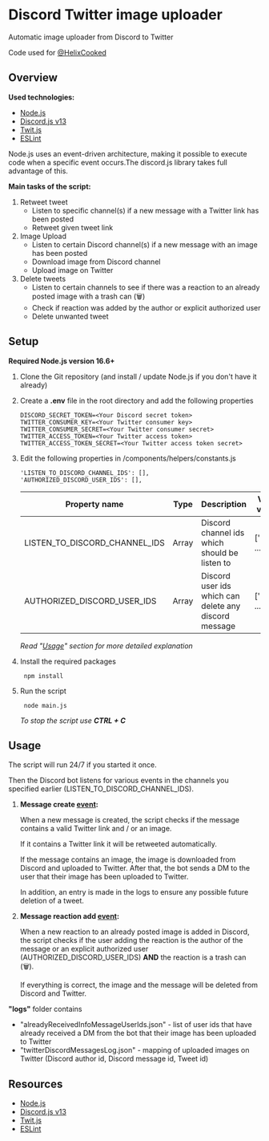 # Discord Twitter image uploader
Automatic image uploader from Discord to Twitter 

Code used for [@HelixCooked](https://twitter.com/HelixCooked)
## Overview
__Used technologies:__
- [Node.js](https://nodejs.org/en/)
- [Discord.js v13](https://discordjs.guide/#before-you-begin)
- [Twit.js](https://www.npmjs.com/package/twit)
- [ESLint](https://eslint.org/)

Node.js uses an event-driven architecture, making it possible to execute code when a specific event occurs.The discord.js library takes full advantage of this.

__Main tasks of the script:__
1. Retweet tweet
   - Listen to specific channel(s) if a new message with a Twitter link has been posted
   - Retweet given tweet link
2. Image Upload
   - Listen to certain Discord channel(s) if a new message with an image has been posted
   - Download image from Discord channel
   - Upload image on Twitter
3. Delete tweets
   - Listen to certain channels to see if there was a reaction to an already posted image with a trash can (🗑️)
   - Check if reaction was added by the author or explicit authorized user
   - Delete unwanted tweet

## Setup
__Required Node.js version 16.6+__
1. Clone the Git repository (and install / update Node.js if you don't have it already)
2. Create a __.env__ file in the root directory and add the following properties
    ```
    DISCORD_SECRET_TOKEN=<Your Discord secret token>
    TWITTER_CONSUMER_KEY=<Your Twitter consumer key>
    TWITTER_CONSUMER_SECRET=<Your Twitter consumer secret>
    TWITTER_ACCESS_TOKEN=<Your Twitter access token>
    TWITTER_ACCESS_TOKEN_SECRET=<Your Twitter access token secret>
    ```
3. Edit the following properties in /components/helpers/constants.js
   ```
   'LISTEN_TO_DISCORD_CHANNEL_IDS': [],
   'AUTHORIZED_DISCORD_USER_IDS': [],
   ```
   | Property name  | Type  | Description  | Valid value
   |---|---|---|---|
   | LISTEN_TO_DISCORD_CHANNEL_IDS  | Array  | Discord channel ids which should be listen to  | ['123', ...]  |
   | AUTHORIZED_DISCORD_USER_IDS  | Array  | Discord user ids which can delete any discord message | ['123', ...]  |

   *Read "[Usage](#usage)" section for more detailed explanation*
4. Install the required packages
   ```
    npm install
   ```
5. Run the script
   ```
    node main.js
   ```
    *To stop the script use __CTRL + C__*

## Usage
The script will run 24/7 if you started it once.

Then the Discord bot listens for various events in the channels you specified earlier (LISTEN_TO_DISCORD_CHANNEL_IDS).

1. __Message create [event](https://discord.js.org/#/docs/main/stable/class/Client?scrollTo=e-messageCreate):__

    When a new message is created, the script checks if the message contains a valid Twitter link and / or an image.

    If it contains a Twitter link it will be retweeted automatically.

    If the message contains an image, the image is downloaded from Discord and uploaded to Twitter. After that, the bot sends a DM to the user that their image has been uploaded to Twitter.

    In addition, an entry is made in the logs to ensure any possible future deletion of a tweet.

2. __Message reaction add [event](https://discord.js.org/#/docs/main/stable/class/Client?scrollTo=e-messageReactionAdd):__

    When a new reaction to an already posted image is added in Discord, the script checks if the user adding the reaction is the author of the message or an explicit authorized user (AUTHORIZED_DISCORD_USER_IDS) __AND__ the reaction is a trash can (🗑️).

    If everything is correct, the image and the message will be deleted from Discord and Twitter.

__"logs"__ folder contains
- "alreadyReceivedInfoMessageUserIds.json" - list of user ids that have already received a DM from the bot that their image has been uploaded to Twitter
- "twitterDiscordMessagesLog.json" - mapping of uploaded images on Twitter (Discord author id, Discord message id, Tweet id)



## Resources
- [Node.js](https://nodejs.org/en/)
- [Discord.js v13](https://discordjs.guide/#before-you-begin)
- [Twit.js](https://www.npmjs.com/package/twit)
- [ESLint](https://eslint.org/)
